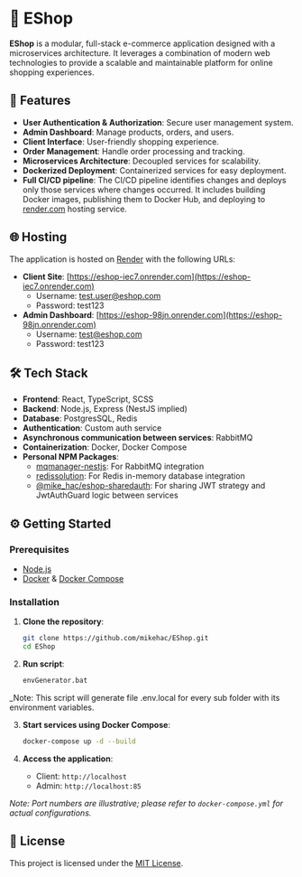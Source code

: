 # 🛒 EShop

**EShop** is a modular, full-stack e-commerce application designed with a microservices architecture. It leverages a combination of modern web technologies to provide a scalable and maintainable platform for online shopping experiences.

## 🚀 Features

- **User Authentication & Authorization**: Secure user management system.
- **Admin Dashboard**: Manage products, orders, and users.
- **Client Interface**: User-friendly shopping experience.
- **Order Management**: Handle order processing and tracking.
- **Microservices Architecture**: Decoupled services for scalability.
- **Dockerized Deployment**: Containerized services for easy deployment.
- **Full CI/CD pipeline**: The CI/CD pipeline identifies changes and deploys only those services where changes occurred.
  It includes building Docker images, publishing them to Docker Hub, and deploying to <a href="https://render.com/" target="_blank">render.com</a> hosting service.

## 🌐 Hosting

The application is hosted on [Render](https://render.com) with the following URLs:

- **Client Site**: [https://eshop-iec7.onrender.com](https://eshop-iec7.onrender.com)
  - Username: test.user@eshop.com
  - Password: test123
- **Admin Dashboard**: [https://eshop-98jn.onrender.com](https://eshop-98jn.onrender.com)
  - Username: test@eshop.com
  - Password: test123

## 🛠️ Tech Stack

- **Frontend**: React, TypeScript, SCSS
- **Backend**: Node.js, Express (NestJS implied)
- **Database**: PostgresSQL, Redis
- **Authentication**: Custom auth service
- **Asynchronous communication between services**: RabbitMQ
- **Containerization**: Docker, Docker Compose
- **Personal NPM Packages**:
  - [mqmanager-nestjs](https://www.npmjs.com/package/mqmanager-nestjs): For RabbitMQ integration
  - [redissolution](https://www.npmjs.com/package/redissolution): For Redis in-memory database integration
  - [@mike_hac/eshop-sharedauth](https://www.npmjs.com/package/@mike_hac/eshop-sharedauth): For sharing JWT strategy and JwtAuthGuard logic between services

## ⚙️ Getting Started

### Prerequisites

- [Node.js](https://nodejs.org/)
- [Docker](https://www.docker.com/) & [Docker Compose](https://docs.docker.com/compose/)

### Installation

1. **Clone the repository**:

   ```bash
   git clone https://github.com/mikehac/EShop.git
   cd EShop
   ```

2. **Run script**:

   ```bash
   envGenerator.bat
   ```

\_Note: This script will generate file .env.local for every sub folder with its environment variables.

3. **Start services using Docker Compose**:

   ```bash
   docker-compose up -d --build
   ```

4. **Access the application**:

   - Client: `http://localhost`
   - Admin: `http://localhost:85`

_Note: Port numbers are illustrative; please refer to `docker-compose.yml` for actual configurations._

## 📄 License

This project is licensed under the [MIT License](LICENSE).
